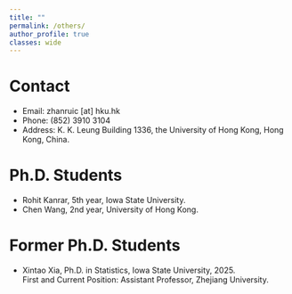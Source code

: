 ```yaml
---
title: ""
permalink: /others/
author_profile: true
classes: wide
---
```


# Contact

- Email: zhanruic [at] hku.hk
- Phone: (852) 3910 3104
- Address: K. K. Leung Building 1336, the University of Hong Kong, Hong Kong, China.


# Ph.D. Students

- Rohit Kanrar, 5th year, Iowa State University.
- Chen Wang, 2nd year, University of Hong Kong.

# Former Ph.D. Students

- Xintao Xia, Ph.D. in Statistics, Iowa State University, 2025.   
  First and Current Position: Assistant Professor, Zhejiang University.